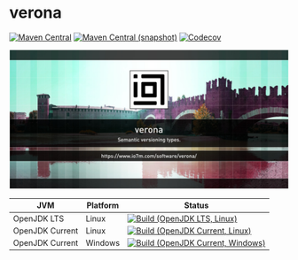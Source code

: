 verona
===

[![Maven Central](https://img.shields.io/maven-central/v/com.io7m.verona/com.io7m.verona.svg?style=flat-square)](http://search.maven.org/#search%7Cga%7C1%7Cg%3A%22com.io7m.verona%22)
[![Maven Central (snapshot)](https://img.shields.io/nexus/s/https/s01.oss.sonatype.org/com.io7m.verona/com.io7m.verona.svg?style=flat-square)](https://s01.oss.sonatype.org/content/repositories/snapshots/com/io7m/verona/)
[![Codecov](https://img.shields.io/codecov/c/github/io7m/verona.svg?style=flat-square)](https://codecov.io/gh/io7m/verona)

![verona](./src/site/resources/verona.jpg?raw=true)

| JVM             | Platform | Status |
|-----------------|----------|--------|
| OpenJDK LTS     | Linux    | [![Build (OpenJDK LTS, Linux)](https://img.shields.io/github/workflow/status/io7m/verona/main-openjdk_lts-linux)](https://github.com/io7m/verona/actions?query=workflow%3Amain-openjdk_lts-linux) |
| OpenJDK Current | Linux    | [![Build (OpenJDK Current, Linux)](https://img.shields.io/github/workflow/status/io7m/verona/main-openjdk_current-linux)](https://github.com/io7m/verona/actions?query=workflow%3Amain-openjdk_current-linux)
| OpenJDK Current | Windows  | [![Build (OpenJDK Current, Windows)](https://img.shields.io/github/workflow/status/io7m/verona/main-openjdk_current-windows)](https://github.com/io7m/verona/actions?query=workflow%3Amain-openjdk_current-windows)

